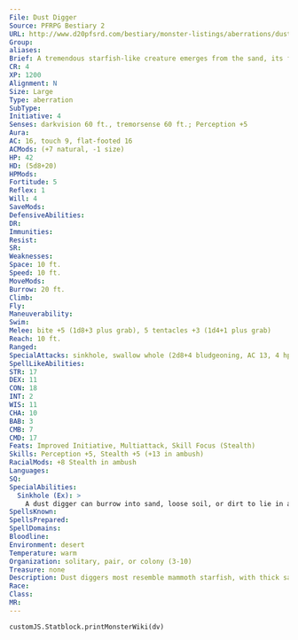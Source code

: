 ```yaml
---
File: Dust Digger
Source: PFRPG Bestiary 2
URL: http://www.d20pfsrd.com/bestiary/monster-listings/aberrations/dust-digger
Group: 
aliases: 
Brief: A tremendous starfish-like creature emerges from the sand, its five long arms surrounding a circular toothy maw.
CR: 4
XP: 1200
Alignment: N
Size: Large
Type: aberration
SubType: 
Initiative: 4
Senses: darkvision 60 ft., tremorsense 60 ft.; Perception +5
Aura: 
AC: 16, touch 9, flat-footed 16
ACMods: (+7 natural, -1 size)
HP: 42
HD: (5d8+20)
HPMods: 
Fortitude: 5
Reflex: 1
Will: 4
SaveMods: 
DefensiveAbilities: 
DR: 
Immunities: 
Resist: 
SR: 
Weaknesses: 
Space: 10 ft.
Speed: 10 ft.
MoveMods: 
Burrow: 20 ft.
Climb: 
Fly: 
Maneuverability: 
Swim: 
Melee: bite +5 (1d8+3 plus grab), 5 tentacles +3 (1d4+1 plus grab)
Reach: 10 ft.
Ranged: 
SpecialAttacks: sinkhole, swallow whole (2d8+4 bludgeoning, AC 13, 4 hp)
SpellLikeAbilities: 
STR: 17
DEX: 11
CON: 18
INT: 2
WIS: 11
CHA: 10
BAB: 3
CMB: 7
CMD: 17
Feats: Improved Initiative, Multiattack, Skill Focus (Stealth)
Skills: Perception +5, Stealth +5 (+13 in ambush)
RacialMods: +8 Stealth in ambush
Languages: 
SQ: 
SpecialAbilities:
  Sinkhole (Ex): >
    A dust digger can burrow into sand, loose soil, or dirt to lie in ambush just under the surface. When it feels (via tremorsense) prey walk into a square it threatens, it can deflate its body as an immediate action, causing the sand and other loose soil above to shift and slide. All creatures who were standing in the dust digger's reach must make a DC 15 Reflex save or become entangled as long as they remain in the dust digger's reach. All creatures who were standing at least partially in the dust digger's actual space must make a DC 15 Reflex save or become entangled and fall prone-if such a creature makes this save, it immediately moves to the closest adjacent unoccupied square. If this results in more than a 5-foot move, the creature moves that distance and then falls prone. The save DC is Strength-based.
SpellsKnown: 
SpellsPrepared: 
SpellDomains: 
Bloodline: 
Environment: desert
Temperature: warm
Organization: solitary, pair, or colony (3-10)
Treasure: none
Description: Dust diggers most resemble mammoth starfish, with thick sandy-colored exoskeletons covered with rough, burr-like spines. Its five arms are long and thin, and covered with hundreds of barbed, tubular cilia that the creature uses to move as well at grab and grapple prey. At the fleshy center of the creature's body gapes a circular maw lined with large sharp teeth.  As ambush predators, dust diggers spend the majority of their lives buried beneath the sand, waiting patiently for prey to stumble over their ambush site.  Dust diggers are asexual. They reproduce by budding, splitting off young three to four times over the course of their 10-year lives-smaller versions of themselves that must immediately move away from the parent to avoid being snatched up and eaten. Dust digger young are just over 4 feet across, and can move relatively quickly through sand (their burrow speed is 40 feet). Usually, a young dust digger travels at least a mile from its parent before it settles down to create its first ambush-the amount of life in the region it has chosen as its new lair often determines whether the new dust digger thrives or starves to death, for once it digs its first ambush, it rarely moves more than a few hundred feet away over the course of its life.
Race: 
Class: 
MR: 
---
```

```dataviewjs
customJS.Statblock.printMonsterWiki(dv)
```
